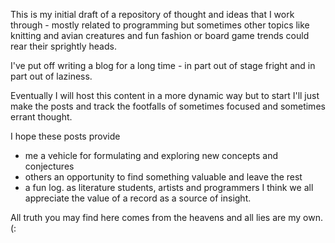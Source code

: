 This is my initial draft of a repository of thought and ideas that I work through - mostly related to programming but sometimes other topics like knitting and 
avian creatures and fun fashion or board game trends could rear their sprightly heads.

I've put off writing a blog for a long time - in part out of stage fright and in part out of laziness.

Eventually I will host this content in a more dynamic way but to start I'll just make the posts and track the footfalls of sometimes focused and sometimes errant thought.

I hope these posts provide

- me a vehicle for formulating and exploring new concepts and conjectures
- others an opportunity to find something valuable and leave the rest
- a fun log. as literature students, artists and programmers I think we all appreciate the value of a record as a source of insight.

All truth you may find here comes from the heavens and all lies are my own. (:
